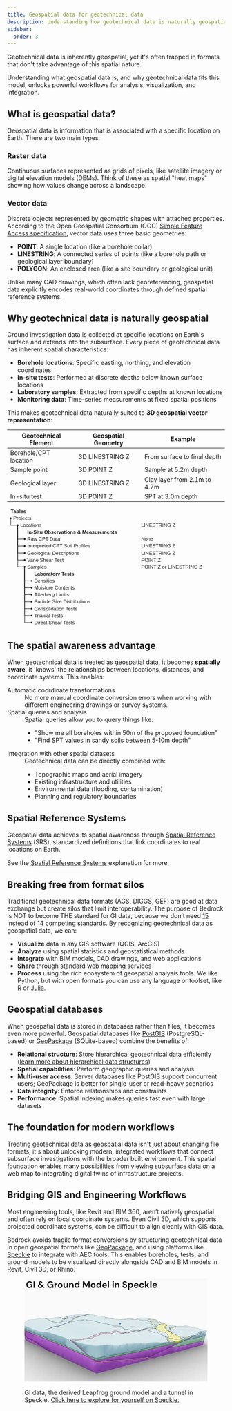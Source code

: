```yaml
---
title: Geospatial data for geotechnical data
description: Understanding how geotechnical data is naturally geospatial and the benefits of treating it as such.
sidebar:
  order: 3
---
```


Geotechnical data is inherently geospatial, yet it's often trapped in formats that don't take advantage of this spatial nature.

Understanding what geospatial data is, and why geotechnical data fits this model, unlocks powerful workflows for analysis, visualization, and integration.

## What is geospatial data?

Geospatial data is information that is associated with a specific location on Earth. There are two main types:

### Raster data

Continuous surfaces represented as grids of pixels, like satellite imagery or digital elevation models (DEMs). Think of these as spatial "heat maps" showing how values change across a landscape.

### Vector data

Discrete objects represented by geometric shapes with attached properties. According to the Open Geospatial Consortium (OGC) [Simple Feature Access specification](https://www.ogc.org/standards/sfa/), vector data uses three basic geometries:

- **POINT**: A single location (like a borehole collar)
- **LINESTRING**: A connected series of points (like a borehole path or geological layer boundary)
- **POLYGON**: An enclosed area (like a site boundary or geological unit)

Unlike many CAD drawings, which often lack georeferencing, geospatial data explicitly encodes real-world coordinates through defined spatial reference systems.

## Why geotechnical data is naturally geospatial

Ground investigation data is collected at specific locations on Earth's surface and extends into the subsurface. Every piece of geotechnical data has inherent spatial characteristics:

- **Borehole locations**: Specific easting, northing, and elevation coordinates
- **In-situ tests**: Performed at discrete depths below known surface locations
- **Laboratory samples**: Extracted from specific depths at known locations
- **Monitoring data**: Time-series measurements at fixed spatial positions

This makes geotechnical data naturally suited to **3D geospatial vector representation**:

| Geotechnical Element  | Geospatial Geometry | Example                      |
| --------------------- | ------------------- | ---------------------------- |
| Borehole/CPT location | 3D LINESTRING Z     | From surface to final depth  |
| Sample point          | 3D POINT Z          | Sample at 5.2m depth         |
| Geological layer      | 3D LINESTRING Z     | Clay layer from 2.1m to 4.7m |
| In-situ test          | 3D POINT Z          | SPT at 3.0m depth            |

<svg viewBox="-8,-24,500,272" style="max-width: 100%; height: auto; font: 11.43px sans-serif; overflow: visible;" xmlns="http://www.w3.org/2000/svg" xmlns:xlink="http://www.w3.org/1999/xlink">
    <g fill="none" stroke="currentColor">
        <path d="&#10; M0,0&#10; V16&#10; h16&#10;" />
        <path d="&#10; M16,16&#10; V48&#10; h16&#10;" />
        <path d="&#10; M16,16&#10; V64&#10; h16&#10;" />
        <path d="&#10; M16,16&#10; V80&#10; h16&#10;" />
        <path d="&#10; M16,16&#10; V96&#10; h16&#10;" />
        <path d="&#10; M16,16&#10; V112&#10; h16&#10;" />
        <path d="&#10; M32,112&#10; V144&#10; h16&#10;" />
        <path d="&#10; M32,112&#10; V160&#10; h16&#10;" />
        <path d="&#10; M32,112&#10; V176&#10; h16&#10;" />
        <path d="&#10; M32,112&#10; V192&#10; h16&#10;" />
        <path d="&#10; M32,112&#10; V208&#10; h16&#10;" />
        <path d="&#10; M32,112&#10; V224&#10; h16&#10;" />
        <path d="&#10; M32,112&#10; V240&#10; h16&#10;" />
    </g>
    <g fill="currentColor">
        <g transform="translate(0,0)">
            <circle cx="0" r="2" /><text dy="0.32em" x="6">
                <tspan font-weight="400">Projects</tspan>
            </text><text dy="0.32em" x="300" text-anchor="start" />
            <title>Projects</title>
        </g>
        <g transform="translate(0,16)">
            <circle cx="16" r="2" /><text dy="0.32em" x="22">
                <tspan font-weight="400">Locations</tspan>
            </text><text dy="0.32em" x="300" text-anchor="start">LINESTRING Z</text>
            <title>Projects/Locations</title>
        </g>
        <g transform="translate(0,32)"><text dy="0.32em" x="38">
                <tspan font-weight="600">In-Situ Observations &amp; Measurements</tspan>
            </text><text dy="0.32em" x="300" text-anchor="start" />
            <title>Projects/Locations/In-Situ Observations &amp; Measurements</title>
        </g>
        <g transform="translate(0,48)">
            <circle cx="32" r="2" /><text dy="0.32em" x="38">
                <tspan font-weight="400">Raw CPT Data</tspan>
            </text><text dy="0.32em" x="300" text-anchor="start">None</text>
            <title>Projects/Locations/Raw CPT Data</title>
        </g>
        <g transform="translate(0,64)">
            <circle cx="32" r="2" /><text dy="0.32em" x="38">
                <tspan font-weight="400">Interpreted CPT Soil Profiles</tspan>
            </text><text dy="0.32em" x="300" text-anchor="start">LINESTRING Z</text>
            <title>Projects/Locations/Interpreted CPT Soil Profiles</title>
        </g>
        <g transform="translate(0,80)">
            <circle cx="32" r="2" /><text dy="0.32em" x="38">
                <tspan font-weight="400">Geological Descriptions</tspan>
            </text><text dy="0.32em" x="300" text-anchor="start">LINESTRING Z</text>
            <title>Projects/Locations/Geological Descriptions</title>
        </g>
        <g transform="translate(0,96)">
            <circle cx="32" r="2" /><text dy="0.32em" x="38">
                <tspan font-weight="400">Vane Shear Test</tspan>
            </text><text dy="0.32em" x="300" text-anchor="start">POINT Z</text>
            <title>Projects/Locations/Vane Shear Test</title>
        </g>
        <g transform="translate(0,112)">
            <circle cx="32" r="2" /><text dy="0.32em" x="38">
                <tspan font-weight="400">Samples</tspan>
            </text><text dy="0.32em" x="300" text-anchor="start">POINT Z or LINESTRING Z</text>
            <title>Projects/Locations/Samples</title>
        </g>
        <g transform="translate(0,128)"><text dy="0.32em" x="54">
                <tspan font-weight="600">Laboratory Tests</tspan>
            </text><text dy="0.32em" x="300" text-anchor="start" />
            <title>Projects/Locations/Samples/Laboratory Tests</title>
        </g>
        <g transform="translate(0,144)">
            <circle cx="48" r="2" /><text dy="0.32em" x="54">
                <tspan font-weight="400">Densities</tspan>
            </text><text dy="0.32em" x="300" text-anchor="start" />
            <title>Projects/Locations/Samples/Densities</title>
        </g>
        <g transform="translate(0,160)">
            <circle cx="48" r="2" /><text dy="0.32em" x="54">
                <tspan font-weight="400">Moisture Contents</tspan>
            </text><text dy="0.32em" x="300" text-anchor="start" />
            <title>Projects/Locations/Samples/Moisture Contents</title>
        </g>
        <g transform="translate(0,176)">
            <circle cx="48" r="2" /><text dy="0.32em" x="54">
                <tspan font-weight="400">Atterberg Limits</tspan>
            </text><text dy="0.32em" x="300" text-anchor="start" />
            <title>Projects/Locations/Samples/Atterberg Limits</title>
        </g>
        <g transform="translate(0,192)">
            <circle cx="48" r="2" /><text dy="0.32em" x="54">
                <tspan font-weight="400">Particle Size Distributions</tspan>
            </text><text dy="0.32em" x="300" text-anchor="start" />
            <title>Projects/Locations/Samples/Particle Size Distributions</title>
        </g>
        <g transform="translate(0,208)">
            <circle cx="48" r="2" /><text dy="0.32em" x="54">
                <tspan font-weight="400">Consolidation Tests</tspan>
            </text><text dy="0.32em" x="300" text-anchor="start" />
            <title>Projects/Locations/Samples/Consolidation Tests</title>
        </g>
        <g transform="translate(0,224)">
            <circle cx="48" r="2" /><text dy="0.32em" x="54">
                <tspan font-weight="400">Triaxial Tests</tspan>
            </text><text dy="0.32em" x="300" text-anchor="start" />
            <title>Projects/Locations/Samples/Triaxial Tests</title>
        </g>
        <g transform="translate(0,240)">
            <circle cx="48" r="2" /><text dy="0.32em" x="54">
                <tspan font-weight="400">Direct Shear Tests</tspan>
            </text><text dy="0.32em" x="300" text-anchor="start" />
            <title>Projects/Locations/Samples/Direct Shear Tests</title>
        </g>
    </g>
    <text fill="currentColor" dy="0.32em" y="-16" x="0" text-anchor="start" font-weight="bold">Tables
    <text fill="currentColor" dy="0.32em" y="-16" x="300" text-anchor="start" font-weight="bold">Geospatial Geometry Type</text>
</svg>

## The spatial awareness advantage

When geotechnical data is treated as geospatial data, it becomes **spatially aware**, it 'knows' the relationships between locations, distances, and coordinate systems. This enables:

<dl>

<dt>Automatic coordinate transformations</dt>
<dd>No more manual coordinate conversion errors when working with different engineering drawings or survey systems.</dd>

<dt>
Spatial queries and analysis</dt>
<dd>Spatial queries allow you to query things like:
    <ul class="list-disc list-inside">
        <li>"Show me all boreholes within 50m of the proposed foundation"</li>
        <li>"Find SPT values in sandy soils between 5-10m depth"</li>
    </ul>
</dd>

<dt>Integration with other spatial datasets</dt>
<dd>Geotechnical data can be directly combined with:
    <dd>
        <ul class="list-disc list-inside">
            <li>Topographic maps and aerial imagery</li>
            <li>Existing infrastructure and utilities</li>
            <li>Environmental data (flooding, contamination)</li>
            <li>Planning and regulatory boundaries</li>
        </ul>
    </dd>
</dl>

## Spatial Reference Systems

Geospatial data achieves its spatial awareness through [Spatial Reference Systems](https://en.wikipedia.org/wiki/Spatial_reference_system) (SRS), standardized definitions that link coordinates to real locations on Earth.

See the [Spatial Reference Systems](../concepts/spatial-reference-systems/) explanation for more.

## Breaking free from format silos

Traditional geotechnical data formats (AGS, DIGGS, GEF) are good at data exchange but create silos that limit interoperability. 
The purpose of Bedrock is NOT to become THE standard for GI data, because we don’t need [15 instead of 14 competing standards](https://xkcd.com/927/).
By recognizing geotechnical data as geospatial data, we can:

- **Visualize** data in any GIS software (QGIS, ArcGIS)
- **Analyze** using spatial statistics and geostatistical methods
- **Integrate** with BIM models, CAD drawings, and web applications
- **Share** through standard web mapping services
- **Process** using the rich ecosystem of geospatial analysis tools. We like Python, but with open formats you can use any language or toolset, like [R](https://www.r-project.org/) or [Julia](https://julialang.org/).

## Geospatial databases

When geospatial data is stored in databases rather than files, it becomes even more powerful. Geospatial databases like [PostGIS](https://postgis.net/) (PostgreSQL-based) or [GeoPackage](https://www.geopackage.org/) (SQLite-based) combine the benefits of:

- **Relational structure**: Store hierarchical geotechnical data efficiently ([learn more about hierarchical data structures](/hierarchical-structure))
- **Spatial capabilities**: Perform geographic queries and analysis
- **Multi-user access**: Server databases like PostGIS support concurrent users; GeoPackage is better for single-user or read-heavy scenarios
- **Data integrity**: Enforce relationships and constraints
- **Performance**: Spatial indexing makes queries fast even with large datasets

<!-- For example, you can query: "Show me all samples from sandy layers within 100m of the proposed building foundation" - combining spatial relationships, geological properties, and project geometry in a single operation. -->

## The foundation for modern workflows

Treating geotechnical data as geospatial data isn't just about changing file formats, it's about unlocking modern, integrated workflows that connect subsurface investigations with the broader built environment.
This spatial foundation enables many possibilities from viewing subsurface data on a web map to integrating digital twins of infrastructure projects.

## Bridging GIS and Engineering Workflows

Most engineering tools, like Revit and BIM 360, aren’t natively geospatial and often rely on local coordinate systems. Even Civil 3D, which supports projected coordinate systems, can be difficult to align cleanly with GIS data.

Bedrock avoids fragile format conversions by structuring geotechnical data in open geospatial formats like [GeoPackage](https://www.geopackage.org/), and using platforms like [Speckle](https://speckle.systems/) to integrate with AEC tools. This enables boreholes, tests, and ground models to be visualized directly alongside CAD and BIM models in Revit, Civil 3D, or Rhino.

<figure style="margin-inline: block; display: block;">

![GI data, the derived Leapfrog ground model and a tunnel in Speckle](../../../assets/WekaHills_Speckle.webp)

<figcaption>
  GI data, the derived Leapfrog ground model and a tunnel in Speckle. <a href="https://app.speckle.systems/projects/7a489ac0d4/models/$epsg:2193-7839%2Fgeo%2Fgeology-model,65b4cf97d5,9069ef2b2b">Click here to explore for yourself on Speckle.</a>
</figcaption>
</figure>
